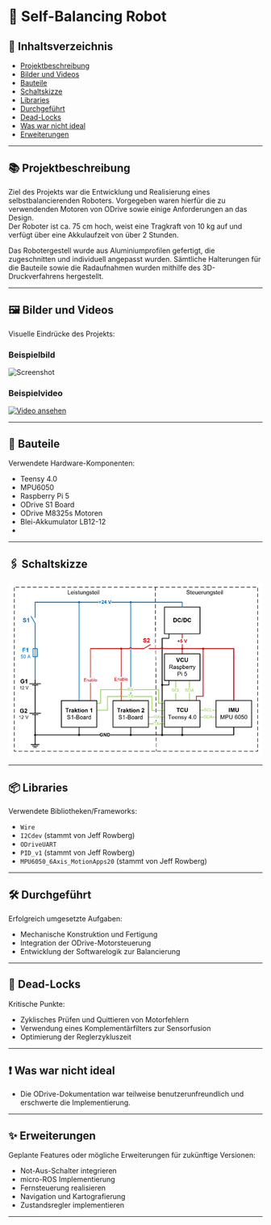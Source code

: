 # 🤖 Self-Balancing Robot

## 📑 Inhaltsverzeichnis
- [Projektbeschreibung](#-projektbeschreibung)
- [Bilder und Videos](#-bilder-und-videos)
- [Bauteile](#-bauteile)
- [Schaltskizze](#-schaltskizze)
- [Libraries](#-libraries)
- [Durchgeführt](#-durchgeführt)
- [Dead-Locks](#-dead-locks)
- [Was war nicht ideal](#-was-war-nicht-ideal)
- [Erweiterungen](#-erweiterungen)

---

## 📚 Projektbeschreibung
Ziel des Projekts war die Entwicklung und Realisierung eines selbstbalancierenden Roboters. Vorgegeben waren hierfür die zu verwendenden Motoren von ODrive sowie einige Anforderungen an das Design.  
Der Roboter ist ca. 75 cm hoch, weist eine Tragkraft von 10 kg auf und verfügt über eine Akkulaufzeit von über 2 Stunden.

Das Robotergestell wurde aus Aluminiumprofilen gefertigt, die zugeschnitten und individuell angepasst wurden. Sämtliche Halterungen für die Bauteile sowie die Radaufnahmen wurden mithilfe des 3D-Druckverfahrens hergestellt.

---
## 🖼️ Bilder und Videos
Visuelle Eindrücke des Projekts:

### Beispielbild
![Screenshot](pfad/zum/screenshot.png)

### Beispielvideo
[![Video ansehen](https://img.youtube.com/vi/VIDEO_ID/0.jpg)](https://www.youtube.com/watch?v=VIDEO_ID)

---

## 🧩 Bauteile
Verwendete Hardware-Komponenten:
- Teensy 4.0
- MPU6050
- Raspberry Pi 5
- ODrive S1 Board
- ODrive M8325s Motoren
- Blei-Akkumulator LB12-12
- 

---

## 🖇️ Schaltskizze
![Schaltskizze](https://github.com/Rayman0002/self-balancing-robot/blob/33c866d676f7b91e81d3d77172d776f20e32ad41/Images/shematic.png)

---

## 📦 Libraries
Verwendete Bibliotheken/Frameworks:
- `Wire`
- `I2Cdev` (stammt von Jeff Rowberg)
- `ODriveUART`
- `PID_v1` (stammt von Jeff Rowberg)
- `MPU6050_6Axis_MotionApps20` (stammt von Jeff Rowberg)
  
---
## 🛠️ Durchgeführt
Erfolgreich umgesetzte Aufgaben:
- Mechanische Konstruktion und Fertigung
- Integration der ODrive-Motorsteuerung
- Entwicklung der Softwarelogik zur Balancierung
  
---

## 🧩 Dead-Locks
Kritische Punkte:
- Zyklisches Prüfen und Quittieren von Motorfehlern
- Verwendung eines Komplementärfilters zur Sensorfusion
- Optimierung der Reglerzykluszeit

---

## ❗ Was war nicht ideal
- Die ODrive-Dokumentation war teilweise benutzerunfreundlich und erschwerte die Implementierung.

---

## ✨ Erweiterungen
Geplante Features oder mögliche Erweiterungen für zukünftige Versionen:
- Not-Aus-Schalter integrieren
- micro-ROS Implementierung
- Fernsteuerung realisieren
- Navigation und Kartografierung
- Zustandsregler implementieren

---
